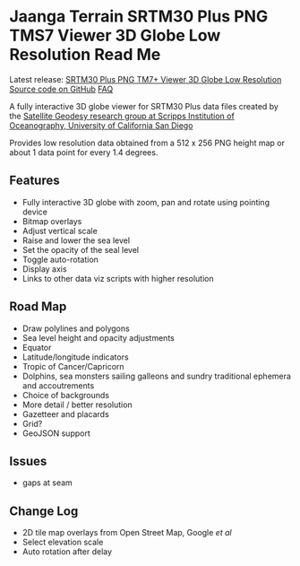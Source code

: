 Jaanga Terrain SRTM30 Plus PNG TMS7 Viewer 3D Globe Low Resolution Read Me
===

<span style=display:none; >[View as web page]( http://jaanga.github.io/terrain-srtm30-plus-viewers/terrain-srtm30-plus-viewers.html#./png-tms7-viewer-3d-globe-low/readme.md# "view the files as apps." ) <input value="<< You are here" size=15 style="font:bold 11pt monospace;border-width:0;" ></span>  

Latest release: [SRTM30 Plus PNG TM7+ Viewer 3D Globe Low Resolution]( http://jaanga.github.io/terrain-srtm30-plus-viewers/png-tms7-viewer-3d-globe-low/latest/index.html )  
[Source code on GitHub]( https://github.com/jaanga/terrain-srtm30-plus-viewers/tree/gh-pages/png-tms7-viewer-3d-globe-low/ )
[FAQ]( http://jaanga.github.io/terrain-r2/terrain.html#faq.md# )

A fully interactive 3D globe viewer for SRTM30 Plus data files created by the <a href=http://topex.ucsd.edu/WWW_html/srtm30_plus.html  target="_blank" >Satellite Geodesy research group at Scripps Institution of Oceanography, University of California San Diego</a> 

Provides low resolution data obtained from a 512 x 256 PNG height map or about 1 data point for every 1.4 degrees.

## Features

* Fully interactive 3D globe with zoom, pan and rotate using pointing device
* Bitmap overlays
* Adjust vertical scale
* Raise and lower the sea level
* Set the opacity of the seal level
* Toggle auto-rotation
* Display axis
* Links to other data viz scripts with higher resolution

## Road  Map

* Draw polylines and polygons
* Sea level height and opacity adjustments
* Equator 
* Latitude/longitude indicators
* Tropic of Cancer/Capricorn
* Dolphins, sea monsters sailing galleons and sundry traditional ephemera and accoutrements 
* Choice of backgrounds
* More detail / better resolution
* Gazetteer and placards
* Grid?
* GeoJSON support

## Issues

* gaps at seam

## Change Log


* 2D tile map overlays from Open Street Map, Google _et al_
* Select elevation scale
* Auto rotation after delay